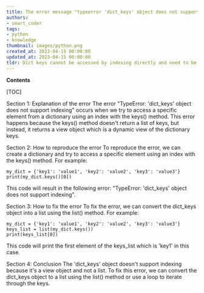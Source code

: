 ```yaml
---
title: The error message "typeerror 'dict_keys' object does not support indexing" can be restated as "attempting to index a dictionary keys object results in a type error."
authors:
- smart_coder
tags:
- python
- knowledge
thumbnail: images/python.png
created_at: 2023-04-15 00:00:00
updated_at: 2023-04-15 00:00:00
tldr: Dict keys cannot be accessed by indexing directly and need to be converted to a list or tuple before they can be indexed.
---
```


**Contents**

[TOC]

Section 1: Explanation of the error
The error "TypeError: 'dict_keys' object does not support indexing" occurs when we try to access a specific element from a dictionary using an index with the keys() method. This error happens because the keys() method doesn't return a list of keys, but instead, it returns a view object which is a dynamic view of the dictionary keys. 

Section 2: How to reproduce the error
To reproduce the error, we can create a dictionary and try to access a specific element using an index with the keys() method. For example:

```
my_dict = {'key1': 'value1', 'key2': 'value2', 'key3': 'value3'}
print(my_dict.keys()[0])
```

This code will result in the following error: "TypeError: 'dict_keys' object does not support indexing".

Section 3: How to fix the error
To fix the error, we can convert the dict_keys object into a list using the list() method. For example:

```
my_dict = {'key1': 'value1', 'key2': 'value2', 'key3': 'value3'}
keys_list = list(my_dict.keys())
print(keys_list[0])
```

This code will print the first element of the keys_list which is 'key1' in this case.

Section 4: Conclusion
The 'dict_keys' object doesn't support indexing because it's a view object and not a list. To fix this error, we can convert the dict_keys object to a list using the list() method or use a loop to iterate through the keys.
